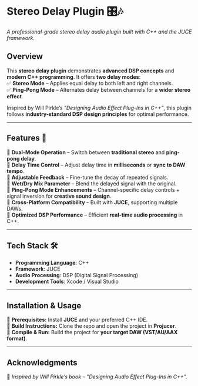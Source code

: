 # **Stereo Delay Plugin** 🎛️🎶  
*A professional-grade stereo delay audio plugin built with C++ and the JUCE framework.*  

## **Overview**  
This **stereo delay plugin** demonstrates **advanced DSP concepts** and **modern C++ programming**. It offers **two delay modes**:  
✅ **Stereo Mode** – Applies equal delay to both left and right channels.  
✅ **Ping-Pong Mode** – Alternates delay between channels for a **wider stereo effect**.  

Inspired by Will Pirkle’s *"Designing Audio Effect Plug-Ins in C++"*, this plugin follows **industry-standard DSP design principles** for optimal performance.  

---

## **Features** 🚀  
🔹 **Dual-Mode Operation** – Switch between **traditional stereo** and **ping-pong delay**.  
🔹 **Delay Time Control** – Adjust delay time in **milliseconds** or **sync to DAW tempo**.  
🔹 **Adjustable Feedback** – Fine-tune the decay of repeated signals.  
🔹 **Wet/Dry Mix Parameter** – Blend the delayed signal with the original.  
🔹 **Ping-Pong Mode Enhancements** – Channel-specific delay controls + signal inversion for **creative sound design**.  
🔹 **Cross-Platform Compatibility** – Built with **JUCE**, supporting multiple DAWs.  
🔹 **Optimized DSP Performance** – Efficient **real-time audio processing** in C++.  

---

## **Tech Stack** 🛠️  
- **Programming Language**: C++  
- **Framework**: JUCE  
- **Audio Processing**: DSP (Digital Signal Processing)  
- **Development Tools**: Xcode / Visual Studio  

---

## **Installation & Usage**  
📌 **Prerequisites:** Install **JUCE** and your preferred C++ IDE.  
📌 **Build Instructions:** Clone the repo and open the project in **Projucer**.  
📌 **Compile & Run:** Build the project for **your target DAW (VST/AU/AAX format)**.  

---

## **Acknowledgments**  
📖 *Inspired by Will Pirkle’s book – "Designing Audio Effect Plug-Ins in C++".*  

